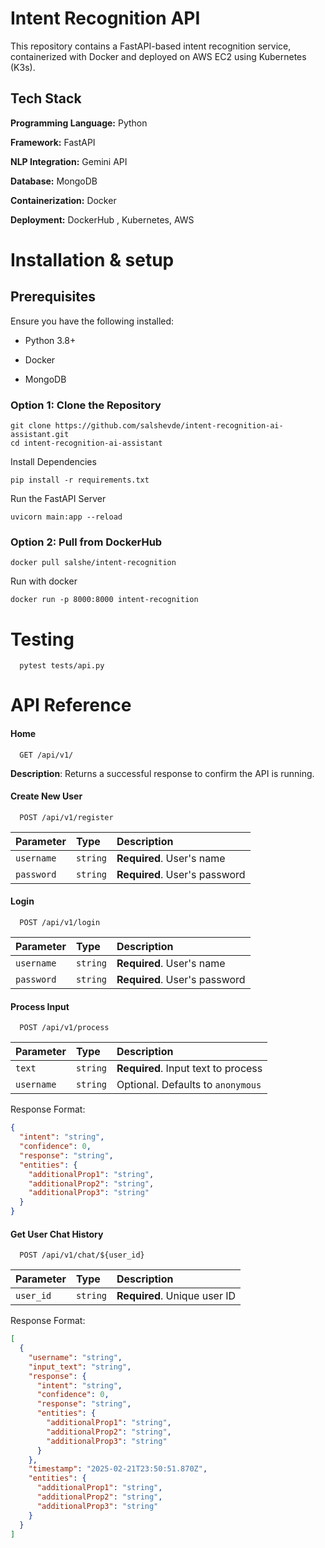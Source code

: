 
# Intent Recognition API

This repository contains a FastAPI-based intent recognition service, containerized with Docker and deployed on AWS EC2 using Kubernetes (K3s).


## Tech Stack

**Programming Language:** Python

**Framework:** FastAPI

**NLP Integration:**  Gemini API

**Database:** MongoDB

**Containerization:** Docker

**Deployment:** DockerHub , Kubernetes, AWS
# Installation & setup

## Prerequisites
Ensure you have the following installed:

- Python 3.8+

- Docker

- MongoDB


### Option 1: Clone the Repository

```
git clone https://github.com/salshevde/intent-recognition-ai-assistant.git
cd intent-recognition-ai-assistant
```
Install Dependencies
```
pip install -r requirements.txt
```
Run the FastAPI Server
```
uvicorn main:app --reload
```
### Option 2: Pull from DockerHub

```
docker pull salshe/intent-recognition
```
Run with docker
```
docker run -p 8000:8000 intent-recognition
```

# Testing
```
  pytest tests/api.py
```

# API Reference

#### Home

```http
  GET /api/v1/
```

**Description**: Returns a successful response to confirm the API is running.

#### Create New User

```http
  POST /api/v1/register
```

| Parameter | Type     | Description                       |
| :-------- | :------- | :-------------------------------- |
| `username` | `string` | **Required**. User's name |
| `password` | `string` | **Required**. User's password |

#### Login

```http
  POST /api/v1/login
```

| Parameter | Type     | Description                       |
| :-------- | :------- | :-------------------------------- |
| `username` | `string` | **Required**. User's name |
| `password` | `string` | **Required**. User's password |

#### Process Input

```http
  POST /api/v1/process
```

| Parameter | Type     | Description                       |
| :-------- | :------- | :-------------------------------- |
| `text` | `string` | **Required**. Input text to process |
| `username` | `string` | Optional. Defaults to `anonymous` |

Response Format:
```json
{
  "intent": "string",
  "confidence": 0,
  "response": "string",
  "entities": {
    "additionalProp1": "string",  
    "additionalProp2": "string",
    "additionalProp3": "string"
  }
}
```

#### Get User Chat History

```http
  POST /api/v1/chat/${user_id}
```

| Parameter | Type     | Description                       |
| :-------- | :------- | :-------------------------------- |
| `user_id` | `string` | **Required**. Unique user ID |

Response Format:
```json
[
  {
    "username": "string",
    "input_text": "string", 
    "response": {
      "intent": "string",
      "confidence": 0,
      "response": "string",
      "entities": {
        "additionalProp1": "string",
        "additionalProp2": "string",
        "additionalProp3": "string"
      }
    },
    "timestamp": "2025-02-21T23:50:51.870Z",
    "entities": {
      "additionalProp1": "string",
      "additionalProp2": "string", 
      "additionalProp3": "string"
    }
  }
]
```
